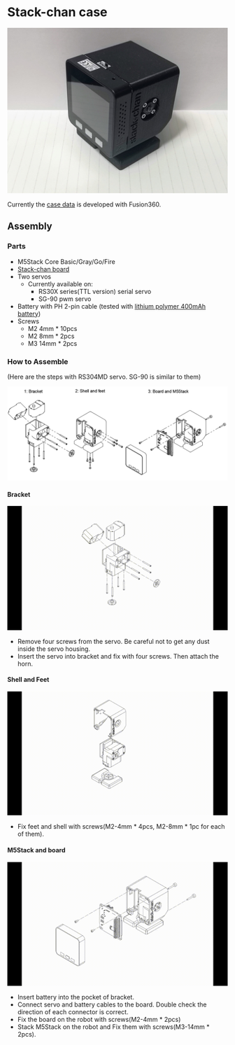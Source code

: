 # Stack-chan case

![case](./docs/images/case.jpg)

Currently the [case data](https://a360.co/3gcw960) is developed with Fusion360.

## Assembly

### Parts

* M5Stack Core Basic/Gray/Go/Fire
* [Stack-chan board](../schematics/README.md)
* Two servos
  * Currently available on:
    * RS30X series(TTL version) serial servo
    * SG-90 pwm servo
* Battery with PH 2-pin cable (tested with [lithium polymer 400mAh battery](https://www.sengoku.co.jp/mod/sgk_cart/detail.php?code=EEHD-4YZL))
* Screws
  * M2 4mm * 10pcs
  * M2 8mm * 2pcs
  * M3 14mm * 2pcs

### How to Assemble

(Here are the steps with RS304MD servo. SG-90 is similar to them)

![assembly steps](./docs/images/assembly.png)

#### Bracket

![step1](./docs/videos/bracket.gif)

* Remove four screws from the servo. Be careful not to get any dust inside the servo housing.
* Insert the servo into bracket and fix with four screws. Then attach the horn.

#### Shell and Feet

![step2](./docs/videos/shell_and_feet.gif)

* Fix feet and shell with screws(M2-4mm * 4pcs, M2-8mm * 1pc for each of them).

#### M5Stack and board

![step3](./docs/videos/m5stack_and_board.gif)

* Insert battery into the pocket of bracket.
* Connect servo and battery cables to the board. Double check the direction of each connector is correct.
* Fix the board on the robot with screws(M2-4mm * 2pcs)
* Stack M5Stack on the robot and Fix them with screws(M3-14mm * 2pcs).
